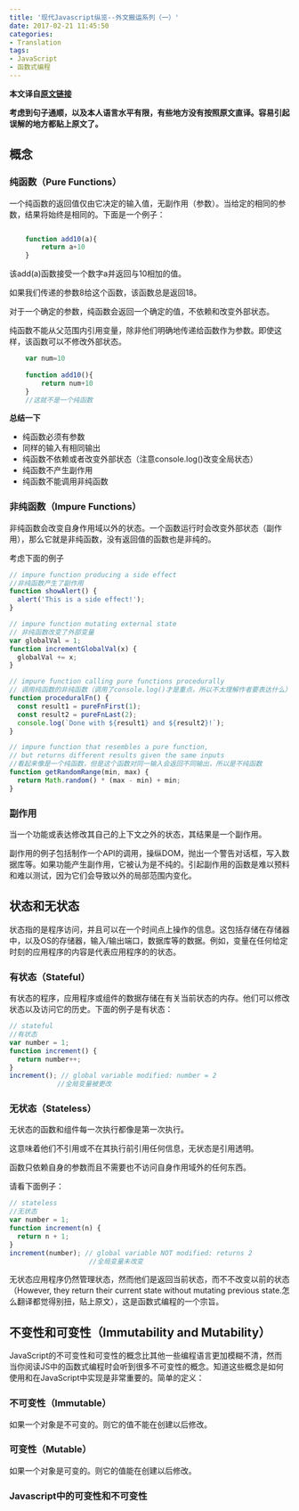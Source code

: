 ```yaml
---
title: '现代Javascript纵览--外文搬运系列（一）'
date: 2017-02-21 11:45:50
categories:
- Translation
tags: 
- JavaScript
- 函数式编程
---
```


**本文译自[原文链接](https://auth0.com/blog/glossary-of-modern-javascript-concepts/)**

**考虑到句子通顺，以及本人语言水平有限，有些地方没有按照原文直译。容易引起误解的地方都贴上原文了。**


<!-- more -->

## 概念
### 纯函数（Pure Functions）
一个纯函数的返回值仅由它决定的输入值，无副作用（参数）。当给定的相同的参数，结果将始终是相同的。下面是一个例子：
```js

    function add10(a){
        return a+10
    }
```

该add(a)函数接受一个数字a并返回与10相加的值。

如果我们传递的参数8给这个函数，该函数总是返回18。

对于一个确定的参数，纯函数会返回一个确定的值，不依赖和改变外部状态。

纯函数不能从父范围内引用变量，除非他们明确地传递给函数作为参数。即使这样，该函数可以不修改外部状态。
```js
    var num=10
    
    function add10(){
        return num+10
    }
    //这就不是一个纯函数
```

**总结一下**

- 纯函数必须有参数
- 同样的输入有相同输出
- 纯函数不依赖或者改变外部状态（注意console.log()改变全局状态）
- 纯函数不产生副作用
- 纯函数不能调用非纯函数

### 非纯函数（Impure Functions）
非纯函数会改变自身作用域以外的状态。一个函数运行时会改变外部状态（副作用），那么它就是非纯函数，没有返回值的函数也是非纯的。

考虑下面的例子

```js
// impure function producing a side effect
//非纯函数产生了副作用
function showAlert() {
  alert('This is a side effect!');
}

// impure function mutating external state
// 非纯函数改变了外部变量
var globalVal = 1;
function incrementGlobalVal(x) {
  globalVal += x;
}

// impure function calling pure functions procedurally
// 调用纯函数的非纯函数（调用了console.log()才是重点，所以不太理解作者要表达什么）
function proceduralFn() {
  const result1 = pureFnFirst(1);
  const result2 = pureFnLast(2);
  console.log(`Done with ${result1} and ${result2}!`);
}

// impure function that resembles a pure function,
// but returns different results given the same inputs
//看起来像是一个纯函数，但是这个函数对同一输入会返回不同输出，所以是不纯函数
function getRandomRange(min, max) {
  return Math.random() * (max - min) + min;
}
```

### 副作用
当一个功能或表达修改其自己的上下文之外的状态，其结果是一个副作用。

副作用的例子包括制作一个API的调用，操纵DOM，抛出一个警告对话框，写入数据库等。如果功能产生副作用，它被认为是不纯的。引起副作用的函数是难以预料和难以测试，因为它们会导致以外的局部范围内变化。

## 状态和无状态
状态指的是程序访问，并且可以在一个时间点上操作的信息。这包括存储在存储器中，以及OS的存储器，输入/输出端口，数据库等的数据。例如，变量在任何给定时刻的应用程序的内容是代表应用程序的的状态。
### 有状态（Stateful）
有状态的程序，应用程序或组件的数据存储在有关当前状态的内存。他们可以修改状态以及访问它的历史。下面的例子是有状态：
```js
// stateful 
//有状态
var number = 1;
function increment() {
  return number++;
}
increment(); // global variable modified: number = 2
            //全局变量被更改
```
### 无状态（Stateless）
无状态的函数和组件每一次执行都像是第一次执行。

这意味着他们不引用或不在其执行前引用任何信息，无状态是引用透明。

函数只依赖自身的参数而且不需要也不访问自身作用域外的任何东西。

请看下面例子：
```js
// stateless
//无状态
var number = 1;
function increment(n) {
  return n + 1;
}
increment(number); // global variable NOT modified: returns 2
                    //全局变量未改变
```
无状态应用程序仍然管理状态，然而他们是返回当前状态，而不不改变以前的状态（However, they return their current state without mutating previous state.怎么翻译都觉得别扭，贴上原文），这是函数式编程的一个宗旨。

## 不变性和可变性（Immutability and Mutability）
JavaScript的不可变性和可变性的概念比其他一些编程语言更加模糊不清，然而当你阅读JS中的函数式编程时会听到很多不可变性的概念。知道这些概念是如何使用和在JavaScript中实现是非常重要的。简单的定义：

### 不可变性（Immutable）
如果一个对象是不可变的。则它的值不能在创建以后修改。

### 可变性（Mutable）
如果一个对象是可变的。则它的值能在创建以后修改。

### Javascript中的可变性和不可变性

